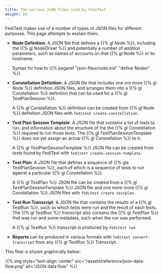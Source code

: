 ```yaml
---
title: The various JSON files used by FediTest
weight: 10
---
```


FediTest makes use of a number of types of JSON files for different purposes. This page
attempts to explain them.

* **Node Definition**: A JSON file that defines a {{% gl Node %}}, including the
  {{% gl NodeDriver %}} and potentially a number of addition parameters, such as
  names of accounts on that {{% gl Node %}} or its hostname.

  Syntax for how to {{% pageref "json-files/node.md" "define Nodes" %}}.

* **Constellation Definition**: A JSON file that includes one ore more {{% gl Node %}}
  definition JSON files, and arranges them into a {{% gl Constellation %}} definition
  that can be used for a {{% gl TestPlanSession %}}.

  A {{% gl Constellation %}} definition can be created from {{% gl Node %}} definition
  JSON files with `feditest create-constellation`.

* **Test Plan Session Template**: A JSON file that contains a list of tests to run,
  and information about the structure of the the {{% gl Constellation %}} required to
  run those tests. The {{% gl TestPlanSessionTemplate %}} does not yet assign
  an actual {{% gl Constellation %}} to it.

  A {{% gl TestPlanSessionTemplate %}} JSON file can be created from tests found by
  FediTest with `feditest create-session-template`.

* **Test Plan**: A JSON file that defines a sequence of {{% gls TestPlanSession %}},
  each of which is a sequence of tests to run against a particular {{% gl Constellation %}}.

  A {{% gl TestPlan %}} JSON file can be created from a {{% gl TestPlanSessionTemplate %}}
  JSON file and one more more {{% gl Constellation %}} JSON files with
  `feditest create-testplan`.

* **Test Run Transcript**: A JSON file that contains the results of a {{% gl TestRun %}},
  such as which tests were run and the result of each tests. The {{% gl TestRun %}}
  transcript also contains the {{% gl TestPlan %}} that was run and some metadata, such
  when the run was performed.

  A {{% gl TestRun %}} transcript is produced by `feditest run`.

* **Reports** can be produced in various formats with `feditest convert-transcript` from
  any {{% gl TestRun %}} Transcript.

This flow is shown graphically below:

{{% img style="text-align: center" src="/assets/reference/json-data-flow.png" alt="JSON data flow" %}}

